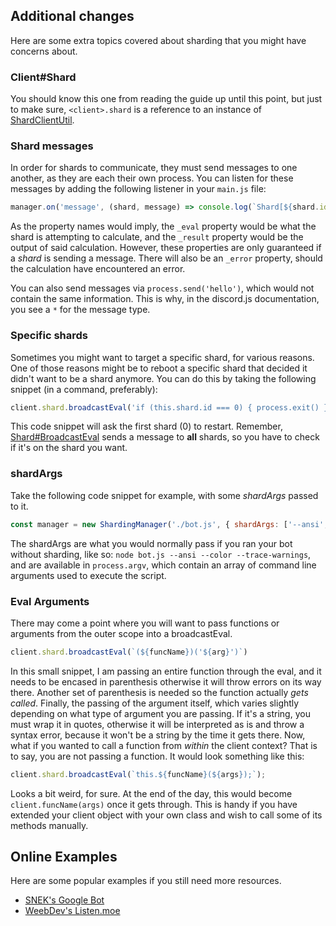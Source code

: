 ## Additional changes

Here are some extra topics covered about sharding that you might have concerns about.

### Client#Shard

You should know this one from reading the guide up until this point, but just to make sure, `<client>.shard` is a reference to an instance of [ShardClientUtil]('https://discord.js.org/#/docs/main/stable/class/ShardClientUtil').

### Shard messages

In order for shards to communicate, they must send messages to one another, as they are each their own process. You can listen for these messages by adding the following listener in your `main.js` file:

```js
manager.on('message', (shard, message) => console.log(`Shard[${shard.id}]:${message._eval}:${message._result}`));
```

As the property names would imply, the `_eval` property would be what the shard is attempting to calculate, and the `_result` property would be the output of said calculation. However, these properties are only guaranteed if a _shard_ is sending a message. There will also be an `_error` property, should the calculation have encountered an error.

You can also send messages via `process.send('hello')`, which would not contain the same information. This is why, in the discord.js documentation, you see a `*` for the message type.

### Specific shards

Sometimes you might want to target a specific shard, for various reasons. One of those reasons might be to reboot a specific shard that decided it didn't want to be a shard anymore. You can do this by taking the following snippet (in a command, preferably):

```js
client.shard.broadcastEval('if (this.shard.id === 0) { process.exit() }');
```

This code snippet will ask the first shard (0) to restart. Remember, [Shard#BroadcastEval](https://discord.js.org/#/docs/main/stable/class/ShardClientUtil?scrollTo=broadcastEval) sends a message to **all** shards, so you have to check if it's on the shard you want.

### shardArgs

Take the following code snippet for example, with some _shardArgs_ passed to it.

```js
const manager = new ShardingManager('./bot.js', { shardArgs: ['--ansi', '--color', '--trace-warnings'], token });
```

The shardArgs are what you would normally pass if you ran your bot without sharding, like so: `node bot.js --ansi --color --trace-warnings`, and are available in `process.argv`, which contain an array of command line arguments used to execute the script.

### Eval Arguments

There may come a point where you will want to pass functions or arguments from the outer scope into a broadcastEval.

```js
client.shard.broadcastEval(`(${funcName})('${arg}')`)
```

In this small snippet, I am passing an entire function through the eval, and it needs to be encased in parenthesis otherwise it will throw errors on its way there. Another set of parenthesis is needed so the function actually *gets called*. Finally, the passing of the argument itself, which varies slightly depending on what type of argument you are passing. If it's a string, you must wrap it in quotes, otherwise it will be interpreted as is and throw a syntax error, because it won't be a string by the time it gets there.
Now, what if you wanted to call a function from *within* the client context? That is to say, you are not passing a function. It would look something like this:

```js
client.shard.broadcastEval(`this.${funcName}(${args});`);
```

Looks a bit weird, for sure. At the end of the day, this would become `client.funcName(args)` once it gets through. This is handy if you have extended your client object with your own class and wish to call some of its methods manually.

## Online Examples

Here are some popular examples if you still need more resources.

* [SNEK's Google Bot](https://github.com/devsnek/googlebot)
* [WeebDev's Listen.moe](https://github.com/WeebDev/Listen.moe-Discord)
